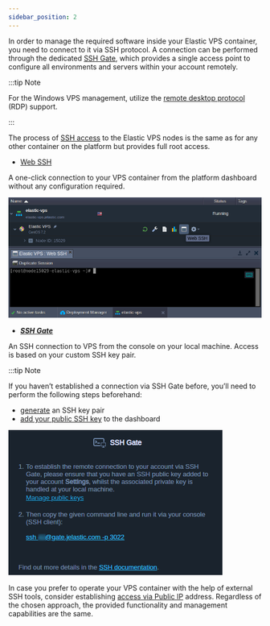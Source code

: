 ```yaml
---
sidebar_position: 2
---
```


In order to manage the required software inside your Elastic VPS container, you need to connect to it via SSH protocol. A connection can be performed through the dedicated [SSH Gate](/docs/Deployment%20Tools/SSH/SSH%20Overview), which provides a single access point to configure all environments and servers within your account remotely.

:::tip Note

For the Windows VPS management, utilize the [remote desktop protocol](/docs/Windows&.NET/Windows%20RD%20Access) (RDP) support.

:::

The process of [SSH access](/docs/Deployment%20Tools/SSH/SSH%20Access/Overview) to the Elastic VPS nodes is the same as for any other container on the platform but provides full root access.

- [Web SSH](/docs/Deployment%20Tools/SSH/SSH%20Access/Web%20SSH)

A one-click connection to your VPS container from the platform dashboard without any configuration required.

<div style={{
    display:'flex',
    justifyContent: 'center',
    margin: '0 0 1rem 0'
}}>

![Locale Dropdown](./img/LinuxVPSAccessviaSSHGate/01-elastic-vps-web-ssh-access.png)

</div>

- **_[SSH Gate](/docs/Deployment%20Tools/SSH/SSH%20Access/SSH%20Gate)_**

An SSH connection to VPS from the console on your local machine. Access is based on your custom SSH key pair.

:::tip Note

If you haven’t established a connection via SSH Gate before, you’ll need to perform the following steps beforehand:

- [generate](/docs/Deployment%20Tools/SSH/Generate%20SSH%20Key) an SSH key pair
- [add your public SSH key](/docs/Deployment%20Tools/SSH/Add%20SSH%20Key) to the dashboard

<div style={{
    display:'flex',
    justifyContent: 'center',
    margin: '0 0 1rem 0'
}}>

![Locale Dropdown](./img/LinuxVPSAccessviaSSHGate/02-elastic-vps-access-via-ssh-gate.png)

</div>

In case you prefer to operate your VPS container with the help of external SSH tools, consider establishing [access via Public IP](/docs/Elastic%20VPS/Elastic%20VPS%20Management/Linux%20VPS%20Access%20via%20Public%20IP) address. Regardless of the chosen approach, the provided functionality and management capabilities are the same.
